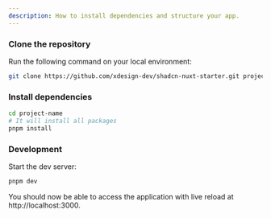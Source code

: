 ```yaml
---
description: How to install dependencies and structure your app.
---
```


<Steps>

### Clone the repository

Run the following command on your local environment:

```bash
git clone https://github.com/xdesign-dev/shadcn-nuxt-starter.git project-name
```

### Install dependencies

```bash
cd project-name
# It will install all packages
pnpm install
```

### Development

Start the dev server:

```bash
pnpm dev
```

You should now be able to access the application with live reload at http://localhost:3000.

</Steps>
